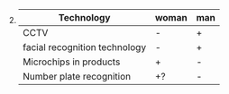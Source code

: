 2.
    | Technology | woman | man |
    | --- | --- | --- |
    | CCTV | - | + |
    | facial recognition technology | - | + |
    | Microchips in products | + | - |
    | Number plate recognition | +? | - |